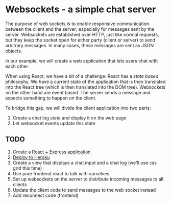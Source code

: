 # Websockets - a simple chat server

The purpose of web sockets is to enable responsive communication between the client
and the server; especially for messages sent by the server. Websockets are established
over HTTP, just like normal requests, but they keep the socket open for either
party (client or server) to send arbitrary messages. In many cases, these messages
are sent as JSON objects.

In our example, we will create a web application that lets users chat with each
other.

When using React, we have a bit of a challenge: React has a *state based*
philosophy. We have a current state of the application that is then translated
into the React tree (which is then translated into the DOM tree). Websockets on
the other hand are event based. The server sends a message and expects something
to happen on the client.

To bridge this gap, we will divide the client application into two parts:

1. Create a chat log state and display it on the web page
2. Let websocket events update this state

## TODO

1. Create a [React + Express application](https://github.com/kristiania-pg6301-2022/pg6301-react-and-express-lectures#quickly-creating-a-express--react-application)
2. [Deploy to Heroku](https://github.com/kristiania-pg6301-2022/pg6301-react-and-express-lectures#deploy-to-heroku)
3. Create a view that displays a chat input and a chat log (we'll use css grid this time)
4. Use pure frontend react to talk with ourselves
5. Set up websockets on the server to distribute incoming messages to all clients
6. Update the client code to send messages to the web socket instead
8. Add reconnect code (frontend)
